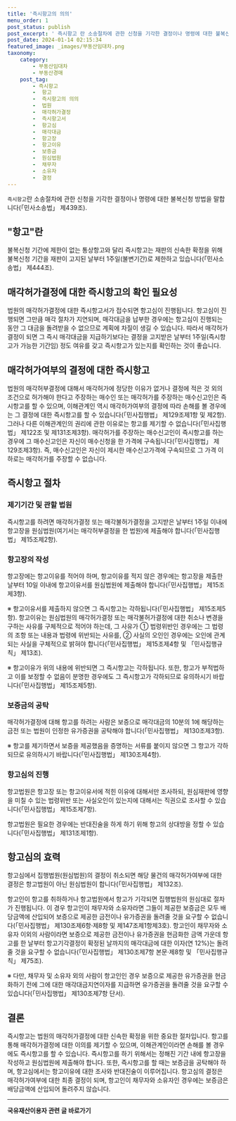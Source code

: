 ```yaml
---
title: '즉시항고의 의의'
menu_order: 1
post_status: publish
post_excerpt: ' 즉시항고 란 소송절차에 관한 신청을 기각한 결정이나 명령에 대한 불복신청 방법을 말합니다  민사소송법  제439조 .'
post_date: 2024-01-14 02:15:34
featured_image: _images/부동산임대차.png
taxonomy:
    category:
        - 부동산임대차
        - 부동산경매
    post_tag:
        - 즉시항고
        -  항고
        -  즉시항고의 의의
        -  법원
        -  매각허가결정
        -  즉시항고서
        -  항고심
        -  매각대금
        -  항고장
        -  항고이유
        -  보증금
        -  원심법원
        -  채무자
        -  소유자
        -  결정
---
```



`즉시항고`란 소송절차에 관한 신청을 기각한 결정이나 명령에 대한 불복신청 방법을 말합니다(「민사소송법」 제439조).

## "항고"란
불복신청 기간에 제한이 없는 통상항고와 달리 즉시항고는 재판의 신속한 확정을 위해 불복신청 기간을 재판이 고지된 날부터 1주일(불변기간)로 제한하고 있습니다(「민사소송법」 제444조).

## 매각허가결정에 대한 즉시항고의 확인 필요성
법원의 매각허가결정에 대한 즉시항고서가 접수되면 항고심이 진행됩니다. 항고심이 진행되면 그만큼 매각 절차가 지연되며, 매각대금을 납부한 경우에는 항고심이 진행되는 동안 그 대금을 돌려받을 수 없으므로 계획에 차질이 생길 수 있습니다. 따라서 매각허가결정이 되면 그 즉시 매각대금을 지급하기보다는 결정을 고지받은 날부터 1주일(즉시항고가 가능한 기간임) 정도 여유를 갖고 즉시항고가 있는지를 확인하는 것이 좋습니다.

## 매각허가여부의 결정에 대한 즉시항고
법원의 매각허부결정에 대해서 매각허가에 정당한 이유가 없거나 결정에 적은 것 외의 조건으로 허가해야 한다고 주장하는 매수인 또는 매각허가를 주장하는 매수신고인은 즉시항고를 할 수 있으며, 이해관계인 역시 매각허가여부의 결정에 따라 손해를 볼 경우에는 그 결정에 대한 즉시항고를 할 수 있습니다(「민사집행법」 제129조제1항 및 제2항). 그러나 다른 이해관계인의 권리에 관한 이유로는 항고를 제기할 수 없습니다(「민사집행법」 제122조 및 제131조제3항). 매각허가를 주장하는 매수신고인이 즉시항고를 하는 경우에 그 매수신고인은 자신이 매수신청을 한 가격에 구속됩니다(「민사집행법」 제129조제3항). 즉, 매수신고인은 자신이 제시한 매수신고가격에 구속되므로 그 가격 이하로는 매각허가를 주장할 수 없습니다.

## 즉시항고 절차

### 제기기간 및 관할 법원
즉시항고를 하려면 매각허가결정 또는 매각불허가결정을 고지받은 날부터 1주일 이내에 항고장을 원심법원(여기서는 매각허부결정을 한 법원)에 제출해야 합니다(「민사집행법」 제15조제2항).

### 항고장의 작성
항고장에는 항고이유를 적어야 하며, 항고이유를 적지 않은 경우에는 항고장을 제출한 날부터 10일 이내에 항고이유서를 원심법원에 제출해야 합니다(「민사집행법」 제15조제3항).

※ 항고이유서를 제출하지 않으면 그 즉시항고는 각하됩니다(「민사집행법」 제15조제5항).
항고이유는 원심법원의 매각허가결정 또는 매각불허가결정에 대한 취소나 변경을 구하는 사유를 구체적으로 적어야 하는데, 그 사유가 ① 법령위반인 경우에는 그 법령의 조항 또는 내용과 법령에 위반되는 사유를, ② 사실의 오인인 경우에는 오인에 관계되는 사실을 구체적으로 밝혀야 합니다(「민사집행법」 제15조제4항 및 「민사집행규칙」 제13조).

※ 항고이유가 위의 내용에 위반되면 그 즉시항고는 각하됩니다. 또한, 항고가 부적법하고 이를 보정할 수 없음이 분명한 경우에도 그 즉시항고가 각하되므로 유의하시기 바랍니다(「민사집행법」 제15조제5항).

### 보증금의 공탁
매각허가결정에 대해 항고를 하려는 사람은 보증으로 매각대금의 10분의 1에 해당하는 금전 또는 법원이 인정한 유가증권을 공탁해야 합니다(「민사집행법」 제130조제3항).

※ 항고를 제기하면서 보증을 제공했음을 증명하는 서류를 붙이지 않으면 그 항고가 각하되므로 유의하시기 바랍니다(「민사집행법」 제130조제4항).

### 항고심의 진행
항고법원은 항고장 또는 항고이유서에 적힌 이유에 대해서만 조사하되, 원심재판에 영향을 미칠 수 있는 법령위반 또는 사실오인이 있는지에 대해서는 직권으로 조사할 수 있습니다(「민사집행법」 제15조제7항).

항고법원은 필요한 경우에는 반대진술을 하게 하기 위해 항고의 상대방을 정할 수 있습니다(「민사집행법」 제131조제1항).


## 항고심의 효력
항고심에서 집행법원(원심법원)의 결정이 취소되면 해당 물건의 매각허가여부에 대한 결정은 항고법원이 아닌 원심법원이 합니다(「민사집행법」 제132조).

항고인이 항고를 취하하거나 항고법원에서 항고가 기각되면 집행법원의 원심대로 절차가 진행됩니다. 이 경우 항고인이 채무자와 소유자라면 그들이 제공한 보증금은 모두 배당금액에 산입되어 보증으로 제공한 금전이나 유가증권을 돌려줄 것을 요구할 수 없습니다(「민사집행법」 제130조제6항·제8항 및 제147조제1항제3호).
항고인이 채무자와 소유자 이외의 사람이라면 보증으로 제공한 금전이나 유가증권을 현금화한 금액 가운데 항고를 한 날부터 항고기각결정이 확정된 날까지의 매각대금에 대한 이자(연 12%)는 돌려줄 것을 요구할 수 없습니다(「민사집행법」 제130조제7항 본문·제8항 및 「민사집행규칙」 제75조).

※ 다만, 채무자 및 소유자 외의 사람이 항고인인 경우 보증으로 제공한 유가증권을 현금화하기 전에 그에 대한 매각대금지연이자를 지급하면 유가증권을 돌려줄 것을 요구할 수 있습니다(「민사집행법」 제130조제7항 단서).

## 결론

즉시항고는 법원의 매각허가결정에 대한 신속한 확정을 위한 중요한 절차입니다. 항고를 통해 매각허가결정에 대한 이의를 제기할 수 있으며, 이해관계인이라면 손해를 볼 경우에도 즉시항고를 할 수 있습니다. 즉시항고를 하기 위해서는 정해진 기간 내에 항고장을 작성하고 원심법원에 제출해야 합니다. 또한, 즉시항고를 할 때는 보증금을 공탁해야 하며, 항고심에서는 항고이유에 대한 조사와 반대진술이 이루어집니다. 항고심의 결정은 매각허가여부에 대한 최종 결정이 되며, 항고인이 채무자와 소유자인 경우에는 보증금은 배당금액에 산입되어 돌려주지 않습니다.


<!-- wp:separator -->
<hr class="wp-block-separator has-alpha-channel-opacity"/>
<!-- /wp:separator -->

<!-- wp:group {"backgroundColor":"base","layout":{"type":"constrained"}} -->
<div class="wp-block-group has-base-background-color has-background"><!-- wp:paragraph {"align":"center","fontSize":"medium"} -->
<p class="has-text-align-center has-large-font-size"><strong>국유재산이용자 관련 글 바로가기</strong></p>
<!-- /wp:paragraph -->


<!-- wp:latest-posts
{"categories":[{"id":7404,"count":19,"description":"","link":"https://uknowlaw.com/category/%ea%b5%ad%ec%9c%a0%ec%9e%ac%ec%82%b0%ec%9d%b4%ec%9a%a9%ec%9e%90/","name":"국유재산이용자","slug":"국유재산이용자","taxonomy":"category","parent":0,"meta":[],"_links":{"self":[{"href":"https://uknowlaw.com/wp-json/wp/v2/categories/7404"}],"collection":[{"href":"https://uknowlaw.com/wp-json/wp/v2/categories"}],"about":[{"href":"https://uknowlaw.com/wp-json/wp/v2/taxonomies/category"}],"wp:post_type":[{"href":"https://uknowlaw.com/wp-json/wp/v2/posts?categories=7404"}],"curies":[{"name":"wp","href":"https://api.w.org/{rel}","templated":true}]}}],"postsToShow":100,"excerptLength":28,"postLayout":"grid","columns":2,"featuredImageAlign":"left","featuredImageSizeSlug":"large","fontSize":"small"} /--></div>
<!-- /wp:group -->